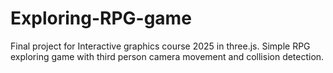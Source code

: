 # Exploring-RPG-game
Final project for Interactive graphics course 2025 in three.js. Simple RPG exploring game with third person camera movement and collision detection.
